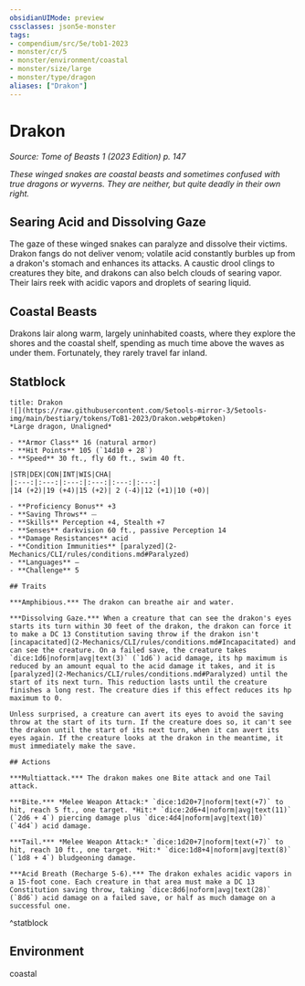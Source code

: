 ```yaml
---
obsidianUIMode: preview
cssclasses: json5e-monster
tags:
- compendium/src/5e/tob1-2023
- monster/cr/5
- monster/environment/coastal
- monster/size/large
- monster/type/dragon
aliases: ["Drakon"]
---
```

# Drakon
*Source: Tome of Beasts 1 (2023 Edition) p. 147*  

*These winged snakes are coastal beasts and sometimes confused with true dragons or wyverns. They are neither, but quite deadly in their own right.*

## Searing Acid and Dissolving Gaze

The gaze of these winged snakes can paralyze and dissolve their victims. Drakon fangs do not deliver venom; volatile acid constantly burbles up from a drakon's stomach and enhances its attacks. A caustic drool clings to creatures they bite, and drakons can also belch clouds of searing vapor. Their lairs reek with acidic vapors and droplets of searing liquid.

## Coastal Beasts

Drakons lair along warm, largely uninhabited coasts, where they explore the shores and the coastal shelf, spending as much time above the waves as under them. Fortunately, they rarely travel far inland.

## Statblock

```ad-statblock
title: Drakon
![](https://raw.githubusercontent.com/5etools-mirror-3/5etools-img/main/bestiary/tokens/ToB1-2023/Drakon.webp#token)
*Large dragon, Unaligned*

- **Armor Class** 16 (natural armor)
- **Hit Points** 105 (`14d10 + 28`)
- **Speed** 30 ft., fly 60 ft., swim 40 ft.

|STR|DEX|CON|INT|WIS|CHA|
|:---:|:---:|:---:|:---:|:---:|:---:|
|14 (+2)|19 (+4)|15 (+2)| 2 (-4)|12 (+1)|10 (+0)|

- **Proficiency Bonus** +3
- **Saving Throws** ⏤
- **Skills** Perception +4, Stealth +7
- **Senses** darkvision 60 ft., passive Perception 14
- **Damage Resistances** acid
- **Condition Immunities** [paralyzed](2-Mechanics/CLI/rules/conditions.md#Paralyzed)
- **Languages** —
- **Challenge** 5

## Traits

***Amphibious.*** The drakon can breathe air and water.

***Dissolving Gaze.*** When a creature that can see the drakon's eyes starts its turn within 30 feet of the drakon, the drakon can force it to make a DC 13 Constitution saving throw if the drakon isn't [incapacitated](2-Mechanics/CLI/rules/conditions.md#Incapacitated) and can see the creature. On a failed save, the creature takes `dice:1d6|noform|avg|text(3)` (`1d6`) acid damage, its hp maximum is reduced by an amount equal to the acid damage it takes, and it is [paralyzed](2-Mechanics/CLI/rules/conditions.md#Paralyzed) until the start of its next turn. This reduction lasts until the creature finishes a long rest. The creature dies if this effect reduces its hp maximum to 0.

Unless surprised, a creature can avert its eyes to avoid the saving throw at the start of its turn. If the creature does so, it can't see the drakon until the start of its next turn, when it can avert its eyes again. If the creature looks at the drakon in the meantime, it must immediately make the save.

## Actions

***Multiattack.*** The drakon makes one Bite attack and one Tail attack.

***Bite.*** *Melee Weapon Attack:* `dice:1d20+7|noform|text(+7)` to hit, reach 5 ft., one target. *Hit:* `dice:2d6+4|noform|avg|text(11)` (`2d6 + 4`) piercing damage plus `dice:4d4|noform|avg|text(10)` (`4d4`) acid damage.

***Tail.*** *Melee Weapon Attack:* `dice:1d20+7|noform|text(+7)` to hit, reach 10 ft., one target. *Hit:* `dice:1d8+4|noform|avg|text(8)` (`1d8 + 4`) bludgeoning damage.

***Acid Breath (Recharge 5-6).*** The drakon exhales acidic vapors in a 15-foot cone. Each creature in that area must make a DC 13 Constitution saving throw, taking `dice:8d6|noform|avg|text(28)` (`8d6`) acid damage on a failed save, or half as much damage on a successful one.
```
^statblock

## Environment

coastal